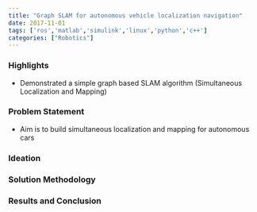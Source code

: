 ```yaml
---
title: "Graph SLAM for autonomous vehicle localization navigation"
date: 2017-11-01
tags: ['ros','matlab','simulink','linux','python','c++']
categories: ["Robotics"]
---
```

### Highlights
* Demonstrated a simple graph based SLAM algorithm (Simultaneous Localization and Mapping)
<!--more-->


### Problem Statement
* Aim is to build simultaneous localization and mapping for autonomous cars
### Ideation

### Solution Methodology

### Results and Conclusion
